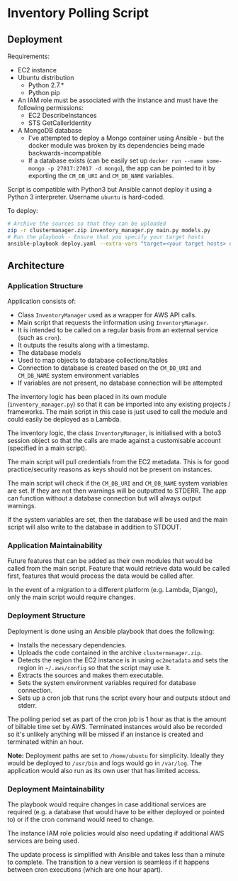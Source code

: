 # Inventory Polling Script

## Deployment

Requirements:
* EC2 instance
 * Ubuntu distribution
   - Python 2.7.*
   - Python pip
 * An IAM role must be associated with the instance and must have the following permissions:
   - EC2 DescribeInstances
   - STS GetCallerIdentity
 * A MongoDB database
   - I've attempted to deploy a Mongo container using Ansible - but the docker module was broken by its dependencies being made backwards-incompatible
   - If a database exists (can be easily set up `docker run --name some-mongo -p 27017:27017 -d mongo`), the app can be pointed to it by exporting the `CM_DB_URI` and `CM_DB_NAME` variables.

Script is compatible with Python3 but Ansible cannot deploy it using a Python 3 interpreter. Username `ubuntu` is hard-coded.

To deploy:
```bash
# Archive the sources so that they can be uploaded
zip -r clustermanager.zip inventory_manager.py main.py models.py
# Run the playbook - Ensure that you specify your target hosts
ansible-playbook deploy.yaml --extra-vars "target=<your target hosts> db_uri=mongodb://<database location>/ db_name=<database name>"
```

## Architecture

### Application Structure
Application consists of:
 - Class `InventoryManager` used as a wrapper for AWS API calls.
 - Main script that requests the information using `InventoryManager`.
  - It is intended to be called on a regular basis from an external service (such as `cron`).
  - It outputs the results along with a timestamp.
 - The database models
  - Used to map objects to database collections/tables
  - Connection to database is created based on the `CM_DB_URI` and `CM_DB_NAME` system environment variables
  - If variables are not present, no database connection will be attempted

The inventory logic has been placed in its own module (`inventory_manager.py`) so that it can be imported into any existing projects / frameworks. The main script in this case is just used to call the module and could easily be deployed as a Lambda.

The inventory logic, the class `InventoryManager`, is initialised with a boto3 session object so that the calls are made against a customisable account (specified in a main script).

The main script will pull credentials from the EC2 metadata. This is for good practice/security reasons as keys should not be present on instances.

The main script will check if the `CM_DB_URI` and `CM_DB_NAME` system variables are set. If they are not then warnings will be outputted to STDERR. The app can function without a database connection but will always output warnings.

If the system variables are set, then the database will be used and the main script will also write to the database in addition to STDOUT.

### Application Maintainability

Future features that can be added as their own modules that would be called from the main script. Feature that would retrieve data would be called first, features that would process the data would be called after.

In the event of a migration to a different platform (e.g. Lambda, Django), only the main script would require changes.

### Deployment Structure
Deployment is done using an Ansible playbook that does the following:
 - Installs the necessary dependencies.
 - Uploads the code contained in the archive `clustermanager.zip`.
 - Detects the region the EC2 instance is in using `ec2metadata` and sets the region in `~/.aws/config` so that the script may use it.
 - Extracts the sources and makes them executable.
 - Sets the system environment variables required for database connection.
 - Sets up a cron job that runs the script every hour and outputs stdout and stderr.

The polling period set as part of the cron job is 1 hour as that is the amount of billable time set by AWS. Terminated instances would also be recorded so it's unlikely anything will be missed if an instance is created and terminated within an hour.

**Note:** Deployment paths are set to `/home/ubuntu` for simplicity. Ideally they would be deployed to `/usr/bin` and logs would go in `/var/log`. The application would also run as its own user that has limited access.

### Deployment Maintainability
The playbook would require changes in case additional services are required (e.g. a database that would have to be either deployed or pointed to) or if the cron command would need to change.

The instance IAM role policies would also need updating if additional AWS services are being used.

The update process is simplified with Ansible and takes less than a minute to complete. The transition to a new version is seamless if it happens between cron executions (which are one hour apart).
